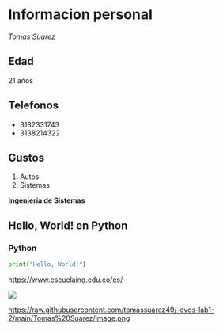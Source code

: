 # Informacion personal

_Tomas Suarez_  


## **Edad** 

21 años
## Telefonos


* 3182331743
* 3138214322

## Gustos


1. Autos
2. Sistemas


**Ingenieria de Sistemas**

## Hello, World! en Python

### Python
```python
print("Hello, World!")
```





https://www.escuelaing.edu.co/es/

![](https://github.githubassets.com/images/modules/logos_page/GitHub-Mark.png)

https://raw.githubusercontent.com/tomassuarez49/-cvds-lab1-2/main/Tomas%20Suarez/image.png


